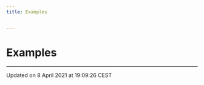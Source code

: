 ```yaml
---
title: Examples


---
```


# Examples






-------------------------------

Updated on  8 April 2021 at 19:09:26 CEST
